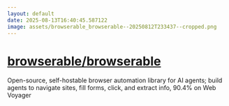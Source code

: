 ```yaml
---
layout: default
date: 2025-08-13T16:40:45.587122
image: assets/browserable_browserable--20250812T233437--cropped.png
---
```


# [browserable/browserable](https://github.com/browserable/browserable)

Open-source, self-hostable browser automation library for AI agents; build agents to navigate sites, fill forms, click, and extract info, 90.4% on Web Voyager
